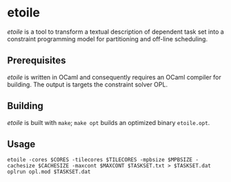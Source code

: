 etoile
======

*etoile* is a tool to transform a textual description of dependent task
set into a constraint programming model for partitioning and off-line
scheduling.

Prerequisites
-------------

*etoile* is written in OCaml and consequently requires an OCaml compiler
for building. The output is targets the constraint solver OPL.

Building
--------

*etoile* is built with `make`; `make opt` builds an optimized binary
`etoile.opt`.

Usage
-----

`etoile -cores $CORES -tilecores $TILECORES -mpbsize $MPBSIZE -cachesize $CACHESIZE -maxcont $MAXCONT $TASKSET.txt > $TASKSET.dat`
`oplrun opl.mod $TASKSET.dat`
